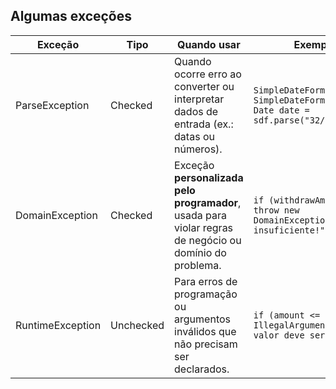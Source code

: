 ## Algumas exceções

| Exceção           | Tipo       | Quando usar                                           | Exemplo de uso |
|------------------|-----------|-----------------------------------------------------|----------------|
| ParseException    | Checked   | Quando ocorre erro ao converter ou interpretar dados de entrada (ex.: datas ou números). | `SimpleDateFormat sdf = new SimpleDateFormat("dd/MM/yyyy");`<br>`Date date = sdf.parse("32/13/2025");` |
| DomainException   | Checked   | Exceção **personalizada pelo programador**, usada para violar regras de negócio ou domínio do problema. | `if (withdrawAmount > balance) { throw new DomainException("Saldo insuficiente!"); }` |
| RuntimeException  | Unchecked | Para erros de programação ou argumentos inválidos que não precisam ser declarados. | `if (amount <= 0) { throw new IllegalArgumentException("O valor deve ser positivo."); }` |
